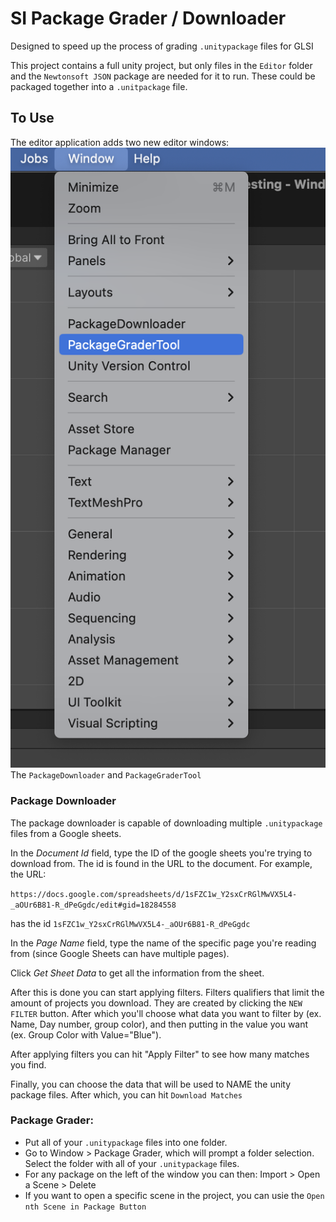 # SI Package Grader / Downloader

Designed to speed up the process of grading `.unitypackage` files for GLSI

This project contains a full unity project, but only files in the `Editor` folder and the `Newtonsoft JSON` package are needed for it to run. These could be packaged together into a `.unitpackage` file.

## To Use

The editor application adds two new editor windows:
![](./Docs/Windows.png)
The `PackageDownloader` and `PackageGraderTool`

### Package Downloader

The package downloader is capable of downloading multiple `.unitypackage` files from a Google sheets.

In the *Document Id* field, type the ID of the google sheets you're trying to download from. The id is found in the URL to the document. For example, the URL:

`https://docs.google.com/spreadsheets/d/1sFZC1w_Y2sxCrRGlMwVX5L4-_aOUr6B81-R_dPeGgdc/edit#gid=18284558`

has the id `1sFZC1w_Y2sxCrRGlMwVX5L4-_aOUr6B81-R_dPeGgdc`

In the *Page Name* field, type the name of the specific page you're reading from (since Google Sheets can have multiple pages).

Click *Get Sheet Data* to get all the information from the sheet.

After this is done you can start applying filters. Filters qualifiers that limit the amount of projects you download. They are created by clicking the `NEW FILTER` button. After which you'll choose what data you want to filter by (ex. Name, Day number, group color), and then putting in the value you want (ex. Group Color with Value="Blue").

After applying filters you can hit "Apply Filter" to see how many matches you find.

Finally, you can choose the data that will be used to NAME the unity package files. After which, you can hit `Download Matches`



### Package Grader:
- Put all of your `.unitypackage` files into one folder.
- Go to Window > Package Grader, which will prompt a folder selection. Select the folder with all of your `.unitypackage` files.
- For any package on the left of the window you can then: Import > Open a Scene > Delete
- If you want to open a specific scene in the project, you can usie the `Open nth Scene in Package Button`
